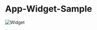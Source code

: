 # App-Widget-Sample

![Widget](https://user-images.githubusercontent.com/46563632/86523884-cf420580-be90-11ea-9665-07348cc041c8.jpg)
